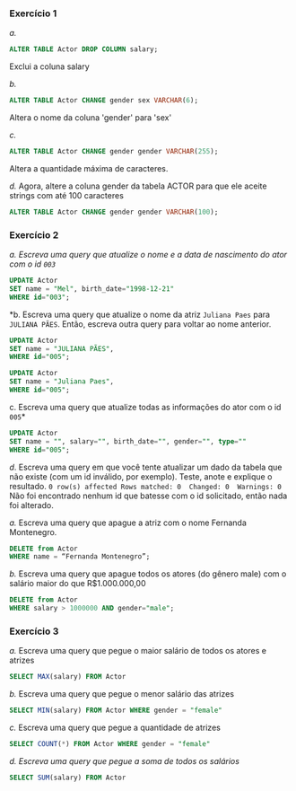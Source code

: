 ### Exercício 1
*a.* 
```sql
ALTER TABLE Actor DROP COLUMN salary;
```
Exclui  a coluna salary

*b.*
```sql
ALTER TABLE Actor CHANGE gender sex VARCHAR(6);
```
Altera o nome da coluna 'gender' para 'sex'

*c.* 
```sql
ALTER TABLE Actor CHANGE gender gender VARCHAR(255);
```
Altera a quantidade máxima de caracteres.

*d.* Agora,  altere a coluna gender da tabela ACTOR para que ele aceite strings com até 100 caracteres
```sql
ALTER TABLE Actor CHANGE gender gender VARCHAR(100);
```
### Exercício 2
*a. Escreva uma query que atualize o nome e a data de nascimento do ator com o id `003`*
```sql
UPDATE Actor
SET name = "Mel", birth_date="1998-12-21"
WHERE id="003";
```

*b. Escreva uma query que atualize o nome da atriz `Juliana Paes` para `JULIANA PÃES`. Então, escreva outra query para voltar ao nome anterior.
```sql
UPDATE Actor
SET name = "JULIANA PÃES",
WHERE id="005";
```
```sql
UPDATE Actor
SET name = "Juliana Paes",
WHERE id="005";
```

c. Escreva uma query que atualize todas as informações do ator com o id `005`*
```sql
UPDATE Actor
SET name = "", salary="", birth_date="", gender="", type=""
WHERE id="005";
```

*d*. Escreva uma query em que você tente atualizar um dado da tabela que não existe (com um id inválido, por exemplo). Teste, anote e explique o resultado.
`0 row(s) affected Rows matched: 0  Changed: 0  Warnings: 0`
Não foi encontrado nenhum id que batesse com o id solicitado, então nada foi alterado.

*a.* Escreva uma query que apague a atriz com o nome Fernanda Montenegro.
```sql
DELETE from Actor
WHERE name = “Fernanda Montenegro”;
```
*b.* Escreva uma query que apague todos os atores (do gênero male) com o salário maior do que R$1.000.000,00
```sql
DELETE from Actor
WHERE salary > 1000000 AND gender="male";
```

### Exercício 3
*a.* Escreva uma query que pegue o maior salário de todos os atores e atrizes
```sql
SELECT MAX(salary) FROM Actor
```
*b.* Escreva uma query que pegue o menor salário das atrizes
```sql
SELECT MIN(salary) FROM Actor WHERE gender = "female"
```
*c.* Escreva uma query que pegue a quantidade de atrizes
```sql
SELECT COUNT(*) FROM Actor WHERE gender = "female"
```
*d. Escreva uma query que pegue a soma de todos os salários*
```sql
SELECT SUM(salary) FROM Actor
```